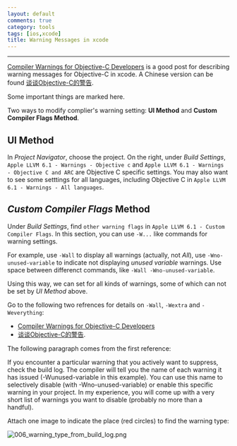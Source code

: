 ```yaml
---
layout: default
comments: true
category: tools
tags: [ios,xcode]
title: Warning Messages in xcode
---
```

---

[Compiler Warnings for Objective-C Developers](http://oleb.net/blog/2013/04/compiler-warnings-for-objective-c-developers/) is a good post for describing warning messages for Objective-C in xcode. A Chinese version can be found [谈谈Objective-C的警告](http://onevcat.com/2013/05/talk-about-warning/).

Some important things are marked here.

Two ways to modify complier's warning setting: **UI Method** and **Custom Compiler Flags Method**.

## UI Method

In *Project Navigator*, choose the project. On the right, under *Build Settings*, `Apple LLVM 6.1 - Warnings - Objective c` and `Apple LLVM 6.1 - Warnings - Objective C and ARC` are Objective C specific settings. You may also want to see some setttings for all languages, including Objective C in `Apple LLVM 6.1 - Warnings - All languages`.

## *Custom Compiler Flags* Method

Under *Build Settings*, find `other warning flags` in `Apple LLVM 6.1 - Custom Compiler Flags`. In this section, you can use `-W...` like commands for warning settings.

For example, use `-Wall` to display all warnings (actually, not *All*), use `-Wno-unused-variable` to indicate not displaying *unused variable* warnings. Use space between differenct commands, like `-Wall -Wno-unused-variable`.

Using this way, we can set for all kinds of warnings, some of which can not be set by *UI Method* above.

Go to the following two refrences for details on `-Wall`, `-Wextra` and `-Weverything`:

* [Compiler Warnings for Objective-C Developers](http://oleb.net/blog/2013/04/compiler-warnings-for-objective-c-developers/)
* [谈谈Objective-C的警告](http://onevcat.com/2013/05/talk-about-warning/).

The following paragraph comes from the first reference:

If you encounter a particular warning that you actively want to suppress, check the build log. The compiler will tell you the name of each warning it has issued (-Wunused-variable in this example). You can use this name to selectively disable (with -Wno-unused-variable) or enable this specific warning in your project. In my experience, you will come up with a very short list of warnings you want to disable (probably no more than a handful).

Attach one image to indicate the place (red circles) to find the warning type:

![006_warning_type_from_build_log.png](/GitBlogs/images/006_warning_type_from_build_log.png)